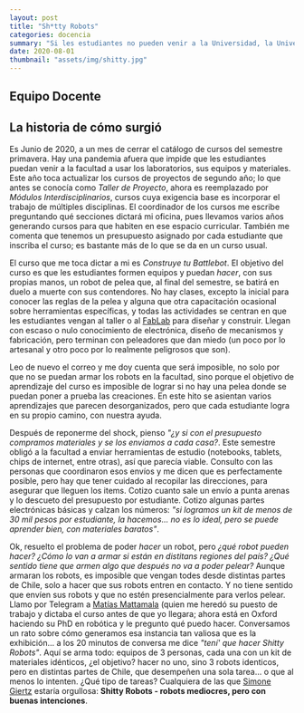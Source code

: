 ```yaml
---
layout: post
title: "Sh*tty Robots"
categories: docencia
summary: "Si les estudiantes no pueden venir a la Universidad, la Universidad puede ir a sus casas"
date: 2020-08-01 
thumbnail: "assets/img/shitty.jpg"
---
```


## Equipo Docente



## La historia de cómo surgió
Es Junio de 2020, a un mes de cerrar el catálogo de cursos del semestre primavera. Hay una pandemia afuera que impide que les estudiantes puedan venir a la facultad a usar los laboratorios, sus equipos y materiales. Este año toca actualizar los cursos de proyectos de segundo año; lo que antes se conocía como *Taller de Proyecto*, ahora es reemplazado por *Módulos Interdisciplinarios*, cursos cuya exigencia base es incorporar el trabajo de múltiples disciplinas. El coordinador de los cursos me escribe preguntando qué secciones dictará mi oficina, pues llevamos varios años generando cursos para que habiten en ese espacio curricular. También me comenta que tenemos un presupuesto asignado por cada estudiante que inscriba el curso; es bastante más de lo que se da en un curso usual.

El curso que me toca dictar a mi es *Construye tu Battlebot*. El objetivo del curso es que les estudiantes formen equipos y puedan *hacer*, con sus propias manos, un robot de pelea que, al final del semestre, se batirá en duelo a muerte con sus contendores. No hay clases, excepto la inicial para conocer las reglas de la pelea y alguna que otra capacitación ocasional sobre herramientas específicas, y todas las actividades se centran en que les estudiantes vengan al taller o al [FabLab](http://fablab.uchile.cl) para diseñar y construir. Llegan con escaso o nulo conocimiento de electrónica, diseño de mecanismos y fabricación, pero terminan con peleadores que dan miedo (un poco por lo artesanal y otro poco por lo realmente peligrosos que son).

Leo de nuevo el correo y me doy cuenta que será imposible, no solo por que no se puedan armar los robots en la facultad, sino porque el objetivo de aprendizaje del curso es imposible de lograr si no hay una pelea donde se puedan poner a prueba las creaciones. En este hito se asientan varios aprendizajes que parecen desorganizados, pero que cada estudiante logra en su propio camino, con nuestra ayuda. 

Después de reponerme del shock, pienso *"¿y si con el presupuesto compramos materiales y se los enviamos a cada casa?*. Este semestre obligó a la facultad a enviar herramientas de estudio (notebooks, tablets, chips de internet, entre otras), así que parecía viable. Consulto con las personas que coordinaron esos envíos y me dicen que es perfectamente posible, pero hay que tener cuidado al recopilar las direcciones, para asegurar que lleguen los items. 
Cotizo cuanto sale un envío a punta arenas y lo descueto del presupuesto por estudiante. Cotizo algunas partes electrónicas básicas y calzan los números: *"si logramos un kit de menos de 30 mil pesos por estudiante, la hacemos... no es lo ideal, pero se puede aprender bien, con materiales baratos"*.

Ok, resuelto el problema de poder *hacer* un robot, pero *¿qué robot pueden hacer? ¿Cómo lo van a armar si están en distitans regiones del país? ¿Qué sentido tiene que armen algo que después no va a poder pelear?* Aunque armaran los robots, es imposible que vengan todes desde distintas partes de Chile, solo a hacer que sus robots entren en contacto. Y no tiene sentido que envíen sus robots y que no estén presencialmente para verlos pelear. Llamo por Telegram a [Matías Mattamala](https://mmattamala.github.io/) (quien me heredó su puesto de trabajo y dictaba el curso antes de que yo llegara; ahora está en Oxford haciendo su PhD en robótica y le pregunto qué puedo hacer. Conversamos un rato sobre cómo generamos esa instancia tan valiosa que es la exhibición... a los 20 minutos de conversa me dice *"tení' que hacer Shitty Robots"*. Aquí se arma todo: equipos de 3 personas, cada una con un kit de materiales idénticos, ¿el objetivo? hacer no uno, sino 3 robots identicos, pero en distintas partes de Chile, que desempeñen una sola tarea... o que al menos lo intenten. ¿Qué tipo de tareas? Cualquiera de las que [Simone Giertz](https://www.instagram.com/simonegiertz/) estaría orgullosa: **Shitty Robots - robots mediocres, pero con buenas intenciones**.